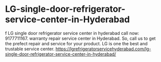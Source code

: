 # LG-single-door-refrigerator-service-center-in-Hyderabad
f LG single door refrigerator service center in hyderabad call now: 9177711167. warranty repair service center in Hyderabad. So, call us to get the prefect repair and service for your product. LG is one the best and trustable service center. https://lgrefrigeratorservicehyderabad.com/lg-single-door-refrigerator-service-center-in-hyderabad/
